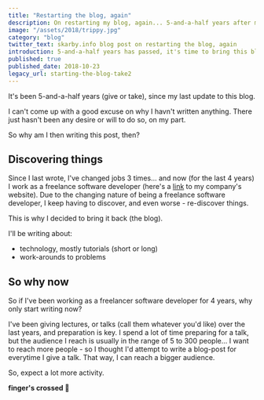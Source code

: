 ```yaml
---
title: "Restarting the blog, again"
description: On restarting my blog, again... 5-and-a-half years after my last post
image: "/assets/2018/trippy.jpg"
category: "blog"
twitter_text: skarby.info blog post on restarting the blog, again
introduction: 5-and-a-half years has passed, it's time to bring this blog "back to life", by adding new content.
published: true
published_date: 2018-10-23
legacy_url: starting-the-blog-take2
---
```


It's been 5-and-a-half years (give or take), since my last update to this blog.

I can't come up with a good excuse on why I havn't written anything. There just hasn't been any desire or will to do so, on my part.

So why am I then writing this post, then?

## Discovering things

Since I last wrote, I've changed jobs 3 times... and now (for the last 4 years) I work as a freelance software developer (here's a [link](http://inno-tech.dk) to my company's
website). Due to the changing nature of being a freelance software developer, I keep having to discover, and even worse - re-discover things.

This is why I decided to bring it back (the blog).

I'll be writing about:

- technology, mostly tutorials (short or long)
- work-arounds to problems

## So why now

So if I've been working as a freelancer software developer for 4 years, why only start writing now?

I've been giving lectures, or talks (call them whatever you'd like) over the last years, and preparation is key. I spend a lot of time preparing for
a talk, but the audience I reach is usually in the range of 5 to 300 people... I want to reach more people - so I thought I'd attempt to write a blog-post
for everytime I give a talk. That way, I can reach a bigger audience.

So, expect a lot more activity.

**finger's crossed 🤞**
